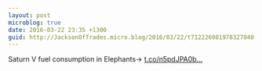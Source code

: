 ```yaml
---
layout: post
microblog: true
date: 2016-03-22 23:35 +1300
guid: http://JacksonOfTrades.micro.blog/2016/03/22/t712226081978327040.html
---
```

Saturn V fuel consumption in Elephants→ [t.co/n5pdJPA0b...](https://t.co/n5pdJPA0bJ)
